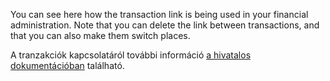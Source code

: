 You can see here how the transaction link is being used in your financial administration. Note that you can delete the link between transactions, and that you can also make them switch places.

A tranzakciók kapcsolatáról további információ [a hivatalos dokumentációban](https://firefly-iii.readthedocs.io/en/latest/advanced/links.html) található.